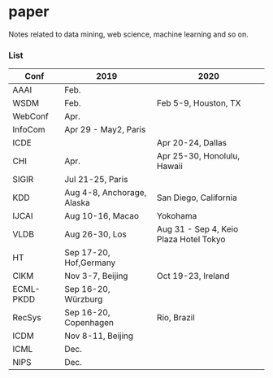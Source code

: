 # paper
Notes related to data mining, web science, machine learning and so on.

### List

|Conf|2019|2020|
|---|---|---|
|AAAI|Feb.||
|WSDM|Feb.|Feb 5-9, Houston, TX||
|WebConf|Apr.||
|InfoCom|Apr 29 - May2, Paris||
|ICDE||Apr 20-24, Dallas|
|CHI|Apr.|Apr 25-30, Honolulu, Hawaii|
|SIGIR|Jul 21-25, Paris|
|KDD|Aug 4-8, Anchorage, Alaska|San Diego, California|
|IJCAI|Aug 10-16, Macao|Yokohama|
|VLDB|Aug 26-30, Los|Aug 31 - Sep 4, Keio Plaza Hotel Tokyo|
|HT|Sep 17-20, Hof,Germany||
|CIKM|Nov 3-7, Beijing|Oct 19-23, Ireland|
|ECML-PKDD|Sep 16-20, Würzburg|
|RecSys|Sep 16-20, Copenhagen|Rio, Brazil|
|ICDM|Nov 8-11, Beijing|
|ICML|Dec.|
|NIPS|Dec.|
